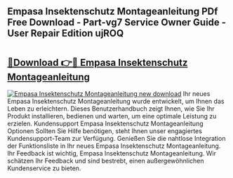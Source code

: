 ## Empasa Insektenschutz Montageanleitung PDf Free Download - Part-vg7 Service Owner Guide - User Repair Edition ujROQ

# <h2><a href="http://df7atd.blite.top/?on=Empasa+Insektenschutz+Montageanleitung">🔗Download 👉🔴 Empasa Insektenschutz Montageanleitung</a></h2>

[![Empasa Insektenschutz Montageanleitung new download](https://i.imgur.com/lujVjoI.png)](http://df7atd.blite.top/?on=Empasa+Insektenschutz+Montageanleitung)
Ihr neues Empasa Insektenschutz Montageanleitung wurde entwickelt, um Ihnen das Leben zu erleichtern. Dieses Benutzerhandbuch zeigt Ihnen, wie Sie Ihr Produkt installieren, bedienen und warten, um eine optimale Leistung zu erzielen. Kundensupport Empasa Insektenschutz Montageanleitung Optionen Sollten Sie Hilfe benötigen, steht Ihnen unser engagiertes Kundensupport-Team zur Verfügung. Genießen Sie die nahtlose Integration der Funktionsliste in Ihr neues Empasa Insektenschutz Montageanleitung. Ihr Feedback ist wichtig, Empasa Insektenschutz Montageanleitung. Wir schätzen Ihr Feedback und sind bestrebt, einen außergewöhnlichen Kundenservice zu bieten.
